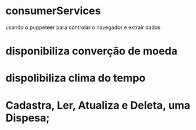 # consumerServices
usando o puppeteer para controlar o navegador e extrair dados
# disponibiliza converção de moeda
# dispolibiliza clima do tempo

# Cadastra, Ler, Atualiza e Deleta, uma Dispesa;
